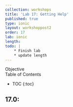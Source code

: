 ```yaml
---
collection: workshops
title: 'Lab 17: Getting Help'
published: true
type: ionic
layout: workshoppost2
order: 17
lab: ionic
length:
todo: |
    * Finish lab
    * update length
---
```


<div class="fake-h2">Objective</div>

<div class="fake-h2">Table of Contents</div>

* TOC
{:toc}

## 17.0: